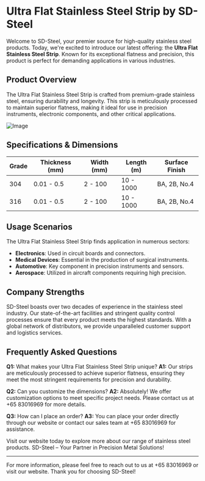 # Ultra Flat Stainless Steel Strip by SD-Steel

Welcome to SD-Steel, your premier source for high-quality stainless steel products. Today, we're excited to introduce our latest offering: the **Ultra Flat Stainless Steel Strip**. Known for its exceptional flatness and precision, this product is perfect for demanding applications in various industries.

## Product Overview

The Ultra Flat Stainless Steel Strip is crafted from premium-grade stainless steel, ensuring durability and longevity. This strip is meticulously processed to maintain superior flatness, making it ideal for use in precision instruments, electronic components, and other critical applications.

![Image](https://github.com/user-attachments/assets/2567258e-e124-4816-932d-1809bd27ef0b)

## Specifications & Dimensions

| Grade | Thickness (mm) | Width (mm) | Length (m) | Surface Finish |
|-------|----------------|------------|------------|----------------|
| 304   | 0.01 - 0.5     | 2 - 100    | 10 - 1000  | BA, 2B, No.4   |
| 316   | 0.01 - 0.5     | 2 - 100    | 10 - 1000  | BA, 2B, No.4   |

## Usage Scenarios

The Ultra Flat Stainless Steel Strip finds application in numerous sectors:
- **Electronics**: Used in circuit boards and connectors.
- **Medical Devices**: Essential in the production of surgical instruments.
- **Automotive**: Key component in precision instruments and sensors.
- **Aerospace**: Utilized in aircraft components requiring high precision.

## Company Strengths

SD-Steel boasts over two decades of experience in the stainless steel industry. Our state-of-the-art facilities and stringent quality control processes ensure that every product meets the highest standards. With a global network of distributors, we provide unparalleled customer support and logistics services.

## Frequently Asked Questions

**Q1:** What makes your Ultra Flat Stainless Steel Strip unique?
**A1:** Our strips are meticulously processed to achieve superior flatness, ensuring they meet the most stringent requirements for precision and durability.

**Q2:** Can you customize the dimensions?
**A2:** Absolutely! We offer customization options to meet specific project needs. Please contact us at +65 83016969 for more details.

**Q3:** How can I place an order?
**A3:** You can place your order directly through our website or contact our sales team at +65 83016969 for assistance.

Visit our website today to explore more about our range of stainless steel products. SD-Steel – Your Partner in Precision Metal Solutions!

---

For more information, please feel free to reach out to us at +65 83016969 or visit our website. Thank you for choosing SD-Steel!